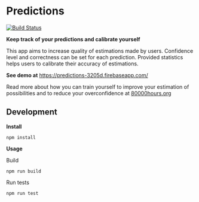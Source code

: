 # Predictions

[![Build Status](https://travis-ci.org/uuzaix/predictions.svg?branch=master)](https://travis-ci.org/uuzaix/predictions)

**Keep track of your predictions and calibrate yourself**

This app aims to increase quality of estimations made by users. Confidence level and correctness can be set for each prediction. Provided statistics helps users to calibrate their accuracy of estimations.

**See demo at**
https://predictions-3205d.firebaseapp.com/

Read more about how you can train yourself to improve your estimation of possibilities and to reduce your overconfidence at [80000hours.org](https://80000hours.org/2013/05/estimation-part-i-how-to-do-it/)


## Development

**Install**

```
npm install
```

**Usage**

Build
```
npm run build
```

Run tests
```
npm run test
```